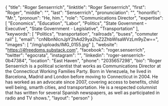 {
  "title": "Roger Senserrrich",
  "linktitle": "Roger Senserrrich",
  "first": "Roger",
  "middle": "",
  "last": "Senserrrich",
  "pronunciation": "",
  "honorific": "Mr.",
  "pronoun": "He, him.",
  "role": "Communications Director",
  "expertise": [
    "Economics",
    "Education",
    "Labor",
    "Politics",
    "State Government - Executive",
    "State Government - Legislative",
    "Transportation"
  ],
  "keywords": [
    "Politics",
    "transportation",
    "railroads",
    "buses",
    "commuter rail"
  ],
  "email": "cnNlbnNlcnJpY2hAd29ya2luZ2ZhbWlsaWVzLm9yZw==",
  "images": [
    "/img/uploads/IMG_0155.jpg"
  ],
  "website": "https://4freedoms.substack.com",
  "facebook": "roger.senserrich",
  "twitter": "egocrata",
  "instagram": "",
  "linkedin": "roger-senserrich-0b47384",
  "location": "East Haven",
  "phone": "2035657298",
  "bio": "Roger Senserrich is a political scientist that works as Communications Director at the Connecticut Working Families Party. Born in Venezuela, he lived in Barcelona, Madrid and London before moving to Connecticut in 2004. He has worked as an advocate since 2007, covering access to benefits, child well being, smarth cities, and transportation. He is a respected columnist that has written for several Spanish newspapers, as well as participated in radio and TV shows.",
  "layout": "person"
}
